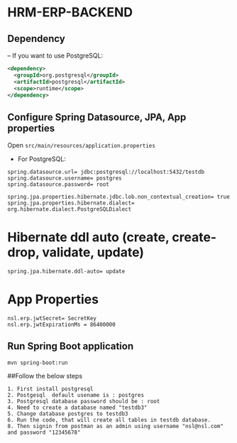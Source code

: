 # HRM-ERP-BACKEND

## Dependency
– If you want to use PostgreSQL:
```xml
<dependency>
  <groupId>org.postgresql</groupId>
  <artifactId>postgresql</artifactId>
  <scope>runtime</scope>
</dependency>
```
## Configure Spring Datasource, JPA, App properties
Open `src/main/resources/application.properties`
- For PostgreSQL:
```
spring.datasource.url= jdbc:postgresql://localhost:5432/testdb
spring.datasource.username= postgres
spring.datasource.password= root

spring.jpa.properties.hibernate.jdbc.lob.non_contextual_creation= true
spring.jpa.properties.hibernate.dialect= org.hibernate.dialect.PostgreSQLDialect
```

# Hibernate ddl auto (create, create-drop, validate, update)
```
spring.jpa.hibernate.ddl-auto= update
```
# App Properties
```
nsl.erp.jwtSecret= SecretKey
nsl.erp.jwtExpirationMs = 86400000

```
## Run Spring Boot application
```
mvn spring-boot:run
```
##Follow the below steps
```
1. First install postgresql 
2. Postgesql  default usename is : postgres
3. Postgresql database password should be : root
4. Need to create a database named "testdb3" 
5. Change database postgres to testdb3
6. Run the code, that will create all tables in testdb database.
8. Then signin from postman as an admin using username "nsl@nsl.com" and password "12345678"
```